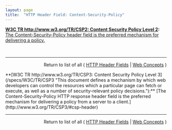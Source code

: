 ```yaml
---
layout: page
title:  "HTTP Header Field: Content-Security-Policy"
---
```


**[W3C TR http://www.w3.org/TR/CSP2: Content Security Policy Level 2](/specs/W3C/TR/CSP2 "This document defines a policy language used to declare a set of content restrictions for a web resource, and a mechanism for transmitting the policy from a server to a client where the policy is enforced."):** [The Content-Security-Policy header field is the preferred mechanism for delivering a policy.](http://www.w3.org/TR/CSP2/#content-security-policy-header-field)

<br/>
<hr/>

<p style="text-align: right">Return to list of all ( <a href="../http-headers">HTTP Header Fields</a> | <a href="../">Web Concepts</a> )</p>**[W3C TR http://www.w3.org/TR/CSP3: Content Security Policy Level 3](/specs/W3C/TR/CSP3 "This document defines a mechanism by which web developers can control the resources which a particular page can fetch or execute, as well as a number of security-relevant policy decisions."):** [The Content-Security-Policy HTTP response header field is the preferred mechanism for delivering a policy from a server to a client.](http://www.w3.org/TR/CSP3/#csp-header)

<br/>
<hr/>

<p style="text-align: right">Return to list of all ( <a href="../http-headers">HTTP Header Fields</a> | <a href="../">Web Concepts</a> )</p>